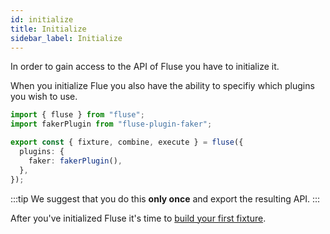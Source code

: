 ```yaml
---
id: initialize
title: Initialize
sidebar_label: Initialize
---
```


In order to gain access to the API of Fluse you have to initialize it.

When you initialize Flue you also have the ability to specifiy which plugins you wish to use.

```typescript
import { fluse } from "fluse";
import fakerPlugin from "fluse-plugin-faker";

export const { fixture, combine, execute } = fluse({
  plugins: {
    faker: fakerPlugin(),
  },
});
```

:::tip
We suggest that you do this **only once** and export the resulting API.
:::

After you've initialized Fluse it's time to [build your first fixture](./define-fixture.md).
